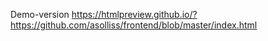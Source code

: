 Demo-version
https://htmlpreview.github.io/?https://github.com/asolliss/frontend/blob/master/index.html

